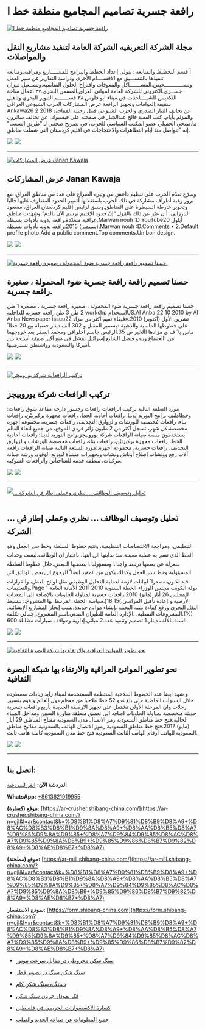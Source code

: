 # رافعة جسرية تصاميم المجاميع منطقة خط ا

<a href="https://swt.shibang-china.com/?n=gjl&l=ar&img&k=%D8%B1%D8%A7%D9%81%D8%B9%D8%A9+%D8%AC%D8%B3%D8%B1%D9%8A%D8%A9+%D8%AA%D8%B5%D8%A7%D9%85%D9%8A%D9%85+%D8%A7%D9%84%D9%85%D8%AC%D8%A7%D9%85%D9%8A%D8%B9+%D9%85%D9%86%D8%B7%D9%82%D8%A9+%D8%AE%D8%B7+%D8%A7" target="_blank">![رافعة جسرية تصاميم المجاميع منطقة خط ا](http://static.shibang-china.com/all-800x300/1473.jpg)</a>

## مجلة الشركة التعريفيه الشركة العامة لتنفيذ مشاريع النقل والمواصلات
ﺃ ﻗﺴﻢ ﺍﻟﺘﺨﻄﻴﻂ ﻭﺍﻟﻤﺘﺎﺑﻌﺔ : ﻳﺘﻮﻟﻰ ﺇﻋﺪﺍﺩ ﺍﻟﺨﻄﻂ ﻭﺍﻟﺒﺮﺍﻣﺞ ﻟﻠﻤﺸــــﺎﺭﻳﻊ ﻭﻣﺮﺍﻗﺒﺔ.ﻭﻣﺘﺎﺑﻌﺔ ﺗﻨﻔﻴﺬﻫﺎ ﺑﺎﻟﺘﻨﺴـــﻴﻖ ﻣﻊ ﺍﻻﻗﺴــــﺎﻡ ﺍﻷﺧﺮﻯ.ﻭﺩﺭﺍﺳﺔ ﺍﻟﺘﻘﺎﺭﻳﺮ ﻋﻦ ﺳﻴﺮ ﺍﻟﻌﻤﻞ ﻭﺗﺸــــــــــــﺨﻴﺺ.ﺍﻟﻤﺸـــــــﺎﻛﻞ ﻭﺍﻟﻤﻌﻮﻗﺎﺕ ﻭﺍﻗﺘﺮﺍﺡ ﺍﻟﺤﻠﻮﻝ ﺍﻟﻤﻨﺎﺳﺒﺔ.ﻭﺗﺸــﻐﻴﻞ ﻣﻴﺰﺍﻥ ﺟﺴــﺮﻱ.ﺍﻟﻜﺘﺮﻭﻧﻲ ﻟﻠﺸﺮﻛﺔ ﺍﻟﻌﺎﻣﺔ ﻟﻤﻮﺍﻧﺊ ﺍﻟﻌﺮﺍﻕ.ﺍﻟﻤﺴﻔﻦ ﺍﻟﺒﺤﺮﻱ.٣٧ ﺍﻋﻤﺎﻝ ﺳﺎﺣﺔ ﺍﻟﺘﻜﺪﻳﺲ ﻟﻠﺸـــــﺎﺣﻨﺎﺕ ﻓﻲ.ﻣﻴﻨﺎء ﺍﺑﻮ ﻓﻠﻮﺱ.٣٨ ﻗﺴـــــــﻢ ﺍﻟﺘﻨﻮﻳﺮ ﺍﻟﺒﺤﺮﻱ ﻭﺗﺄﻫﻴﻞ ﺳﻘﻴﻔﺔ.ﺍﻟﻌﻮﺍﻣﺎﺕ ﻭﺗﺠﻬﻴﺰ ﺍﻟﺮﺍﻓﻌﺔ.عرض المشاركات الحزب الشيوعي العراقي Ankawa26 2 2018 عن تحالف التيار الصدري والحزب الشيوعي قبيل رحيله المفاجئ والمؤلم بأيام، كتب الفقيد فالح عبدالجبار في صفحته على فيسبوك، عن تحالف سائرون ما.صبحي الجميلي عضو المكتب السياسي للحزب، في تصريح صحفي لـ &quot;طريق الشعب&quot; إنه &quot;تتواصل منذ ايام التظاهرات والاحتجاجات في اقليم كردستان التي شملت مناطق.


<a href="https://whatsapp.shibangsoft.com/WhatsApp.php" target="_blank" title="WhatsApp">![](http://static.shibang-china.com/icon/whatsapp.png)</a> <a href="https://swt.shibang-china.com/?n=gjl&l=ar&icon&k=%D8%B1%D8%A7%D9%81%D8%B9%D8%A9+%D8%AC%D8%B3%D8%B1%D9%8A%D8%A9+%D8%AA%D8%B5%D8%A7%D9%85%D9%8A%D9%85+%D8%A7%D9%84%D9%85%D8%AC%D8%A7%D9%85%D9%8A%D8%B9+%D9%85%D9%86%D8%B7%D9%82%D8%A9+%D8%AE%D8%B7+%D8%A7" target="_blank">![](http://static.shibang-china.com/icon/chat-ar.png)</a>

---

<a href="https://swt.shibang-china.com/?n=gjl&l=ar&img&k=%D8%B1%D8%A7%D9%81%D8%B9%D8%A9+%D8%AC%D8%B3%D8%B1%D9%8A%D8%A9+%D8%AA%D8%B5%D8%A7%D9%85%D9%8A%D9%85+%D8%A7%D9%84%D9%85%D8%AC%D8%A7%D9%85%D9%8A%D8%B9+%D9%85%D9%86%D8%B7%D9%82%D8%A9+%D8%AE%D8%B7+%D8%A7" target="_blank">![عرض المشاركات Janan Kawaja](http://static.shibang-china.com/all-800x300/542.jpg)</a>

## عرض المشاركات Janan Kawaja
وسرّع تقدّم الحرب على تنظيم داعش من وتيرة الصراع على عدد من مناطق العراق، مع بروز رغبة أطراف مشاركة في تلك الحرب باستغلالها لتغيير الحدود المتعارف عليها حاليا وتحوير خارطة السيطرة على المناطق.وسبق لرئيس إقليم كردستان العراق، مسعود البارزاني، أ ن عبّر عن ذلك بالقول “إنّ حدود الإقليم ترسم الآن بالدم”.وشهدت مناطق عراقية متعدّدة.رافعة يدوية بأدوات بسيطة.Marwan nouh :D YouTube20 أيلول (سبتمبر) 2015.رافعة يدوية بأدوات بسيطة.Marwan nouh :D.Comments • 2.Default profile photo.Add a public comment.Top comments.Un bon design﻿.


<a href="https://whatsapp.shibangsoft.com/WhatsApp.php" target="_blank" title="WhatsApp">![](http://static.shibang-china.com/icon/whatsapp.png)</a> <a href="https://swt.shibang-china.com/?n=gjl&l=ar&icon&k=%D8%B1%D8%A7%D9%81%D8%B9%D8%A9+%D8%AC%D8%B3%D8%B1%D9%8A%D8%A9+%D8%AA%D8%B5%D8%A7%D9%85%D9%8A%D9%85+%D8%A7%D9%84%D9%85%D8%AC%D8%A7%D9%85%D9%8A%D8%B9+%D9%85%D9%86%D8%B7%D9%82%D8%A9+%D8%AE%D8%B7+%D8%A7" target="_blank">![](http://static.shibang-china.com/icon/chat-ar.png)</a>

---

<a href="https://swt.shibang-china.com/?n=gjl&l=ar&img&k=%D8%B1%D8%A7%D9%81%D8%B9%D8%A9+%D8%AC%D8%B3%D8%B1%D9%8A%D8%A9+%D8%AA%D8%B5%D8%A7%D9%85%D9%8A%D9%85+%D8%A7%D9%84%D9%85%D8%AC%D8%A7%D9%85%D9%8A%D8%B9+%D9%85%D9%86%D8%B7%D9%82%D8%A9+%D8%AE%D8%B7+%D8%A7" target="_blank">![حسنا تصميم رافعة رافعة جسرية ضوء المحمولة ، صغيرة رافعة جسرية.](http://static.shibang-china.com/all-800x300/865.jpg)</a>

## حسنا تصميم رافعة رافعة جسرية ضوء المحمولة ، صغيرة رافعة جسرية.
حسنا تصميم رافعة رافعة جسرية ضوء المحمولة ، صغيرة رافعة جسرية ، مصغرة 1 طن 2 طن 3 طن رافعة جسرية للداخلية workshp استخدامUS.Al Anba 22 10 2010 by Al Anba Newspaper issuu22 تشرين الأول (أكتوبر) 2010.«ڤيڤا» تقيم أكثر من مزاد على خطوطها الماسية والذهبية ديسمبر المقبل و 302 ألف دينار حصيلة بيع 20 خطا ً ماس يا ً ف ي مزادها األخير ص 35.الرئيس جاسم اخلرافي ومحمد الصقر بعد خروجهما من االجتماع ويبدو فيصل الشايع.إسرائيل تفشل في منع أكبر صفقة أسلحة بين أميركا.والسعودية وواشنطن تسترضيها.


<a href="https://whatsapp.shibangsoft.com/WhatsApp.php" target="_blank" title="WhatsApp">![](http://static.shibang-china.com/icon/whatsapp.png)</a> <a href="https://swt.shibang-china.com/?n=gjl&l=ar&icon&k=%D8%B1%D8%A7%D9%81%D8%B9%D8%A9+%D8%AC%D8%B3%D8%B1%D9%8A%D8%A9+%D8%AA%D8%B5%D8%A7%D9%85%D9%8A%D9%85+%D8%A7%D9%84%D9%85%D8%AC%D8%A7%D9%85%D9%8A%D8%B9+%D9%85%D9%86%D8%B7%D9%82%D8%A9+%D8%AE%D8%B7+%D8%A7" target="_blank">![](http://static.shibang-china.com/icon/chat-ar.png)</a>

---

<a href="https://swt.shibang-china.com/?n=gjl&l=ar&img&k=%D8%B1%D8%A7%D9%81%D8%B9%D8%A9+%D8%AC%D8%B3%D8%B1%D9%8A%D8%A9+%D8%AA%D8%B5%D8%A7%D9%85%D9%8A%D9%85+%D8%A7%D9%84%D9%85%D8%AC%D8%A7%D9%85%D9%8A%D8%B9+%D9%85%D9%86%D8%B7%D9%82%D8%A9+%D8%AE%D8%B7+%D8%A7" target="_blank">![تركيب الرافعات شركة يوروبيجز](http://static.shibang-china.com/all-800x300/1366.jpg)</a>

## تركيب الرافعات شركة يوروبيجز
:مورد السلعة التالية تركيب الرافعات رافعات وجسور دارجة مقاعد سَوق رافعات وخطاطيف.برامج التوريد لدينا: رافعات أحادية الخط، رافعات مجهزة بركيزتيْن، رافعات بناء، رافعات مُخصصة للورشات و لزوارق التجديف، رافعات جسرية، مجموعة أجهزة مخصصة.كل شهر، تسجل أكثر من 2 مليون زائر فردي للموقع، من جميع انحاء العالم يستخدمون منصة.صيانة الرافعات شركة يوروبيجزبرامج التوريد لدينا: رافعات أحادية الخط، رافعات مجهزة بركيزتيْن، رافعات بناء، رافعات مُخصصة للورشات و لزوارق التجديف، رافعات جسرية، مجموعة أجهزة.:مورد السلعة التالية صيانة الرافعات رافعة آلات رفع وونشات إصلاح أوناش ونشات وتجهيزات.منشأة لتوزيع الوقود، ورشة صيانة مركبات، منطقة خدمة للشاحناتن والرافعات الشوكية.


<a href="https://whatsapp.shibangsoft.com/WhatsApp.php" target="_blank" title="WhatsApp">![](http://static.shibang-china.com/icon/whatsapp.png)</a> <a href="https://swt.shibang-china.com/?n=gjl&l=ar&icon&k=%D8%B1%D8%A7%D9%81%D8%B9%D8%A9+%D8%AC%D8%B3%D8%B1%D9%8A%D8%A9+%D8%AA%D8%B5%D8%A7%D9%85%D9%8A%D9%85+%D8%A7%D9%84%D9%85%D8%AC%D8%A7%D9%85%D9%8A%D8%B9+%D9%85%D9%86%D8%B7%D9%82%D8%A9+%D8%AE%D8%B7+%D8%A7" target="_blank">![](http://static.shibang-china.com/icon/chat-ar.png)</a>

---

<a href="https://swt.shibang-china.com/?n=gjl&l=ar&img&k=%D8%B1%D8%A7%D9%81%D8%B9%D8%A9+%D8%AC%D8%B3%D8%B1%D9%8A%D8%A9+%D8%AA%D8%B5%D8%A7%D9%85%D9%8A%D9%85+%D8%A7%D9%84%D9%85%D8%AC%D8%A7%D9%85%D9%8A%D8%B9+%D9%85%D9%86%D8%B7%D9%82%D8%A9+%D8%AE%D8%B7+%D8%A7" target="_blank">![… ﲢﻠﻴﻞ ﻭﺗﻮﺻﻴﻒ ﺍﻟﻮﻇﺎﺋﻒ … ﻧﻈﺮﻱ ﻭﻋﻤﻠﻲ ﺇﻃﺎﺭ ﰲ ﺍﻟﺸﺮﻛﺔ](http://static.shibang-china.com/all-800x300/563.jpg)</a>

## … ﲢﻠﻴﻞ ﻭﺗﻮﺻﻴﻒ ﺍﻟﻮﻇﺎﺋﻒ … ﻧﻈﺮﻱ ﻭﻋﻤﻠﻲ ﺇﻃﺎﺭ ﰲ ﺍﻟﺸﺮﻛﺔ
ﺍﻟﺘﻨﻈﻴﻤﻲ، ﻭﻣﺮﺍﺟﻌﺔ ﺍﻻﺧﺘﺼﺎﺻﺎﺕ ﺍﻟﺘﻨﻈﻴﻤﻴﺔ، ﻭﺗﺘﺒﻊ ﺧﻄﻮﻁ ﺍﻟﺴﻠﻄﺔ ﻭﺧﻂ ﺳﲑ ﺍﻟﻌﻤﻞ ﻭﻫﻮ ﺍﳋﻂ ﺍﻟﺬﻱ ﺗﺴﲑ ﺑﻪ ﻋﻤﻠﻴﺔ ﻣﻌﻴﻨـﺔ.ﻣﻨﺬ ﺑﺪﺍﻳﺘﻬﺎ ﺍﱃ ﺎﻳﺘﻬﺎ، ﺑﺎﻋﺘﺒﺎﺭ ﺍﻥ ﺍﻟﻮﻇﺎﺋﻒ.ﻟﻴﺴﺖ ﻭﺣﺪﺍﺕ ﻣﻨﻌﺰﻟﺔ ﻋﻦ ﺑﻌﻀﻬﺎ ﺗﺮﺗﺒﻂ ﻭﺍﺟﺒﺎ ﺎ ﻭﻣﺴﺆﻭﻟﻴﺎ ﺎ ﺑﺒﻌﻀـﻬﺎ ﺍﻟـﺒﻌﺾ.ﺧﻼﻝ ﺧﻄﻮﻁ ﺍﻟﺴﻠﻄﺔ ﺍﳌﺴﺆﻭﻟﻴﺔ ﻭﺧﻂ ﺳﲑ ﺍﻟﻌﻤﻞ ﻭﻛﺬﻟﻚ ﻳﻜﻮﻥ ﻣﻦ ﺍﳌﻔﻴﺪ ﺍﻳﻀﺎﹰُ ﺍﻟﺮﺟﻮﻉ ﺍﱃ ﺑﻌﺾ ﺍﻟﻮﺛﺎﺋﻖ ﺍﻟﱵ ﻗـﺪ ﺗﻜـﻮﻥ.ﻣﺼﺪﺭﺍﹰ ﻟﺒﻴﺎﻧﺎﺕ ﻻﺯﻣﺔ ﻟﻌﻤﻠﻴﺔ ﺍﻟﺘﺤﻠﻴﻞ ﺍﻟﻮﻇﻴﻔﻲ ﻣﺜﻞ ﻟﻮﺍﺋﺢ ﺍﻟﻌﻤﻞ، ﻭﺍﻟﻘﺮﺍﺭﺍﺕ ﻭﺍﻟﺘﻌﻠﻴﻤﺎﺕ.Page 1 دوﻟﺔ اﻟﻜﻮﻳﺖ ﻣﺠﻠﺲ اﻟﻮزراء اﻟﺨﻄﺔ اﻟﺴﻨﻮﻳﺔ 2010 2011 اﻷﻣﺎﻧﺔ اﻟﻌﺎﻣﺔ ﻟﻠﻤﺠﻠﺲ.26 أيار (مايو) 2010.راﻓﻌﺎت ﺟﺴﺮﻳﺔ.ﻟﻤﻨﺎوﻟﺔ اﻟﺤﺎوﻳﺎت ﺑﺎﻹﺿﺎﻓﺔ إﻟﻰ اﻟﻤﻌﺪات اﻷرﺿﻴﺔ.و.إﻋﺎدة ﺗﺄﻫﻴﻞ اﻟﻤﺮاﺳﻲ.)15 18(.ﺳﻴﺎﺳﺔ اﻟﺨﻄﺔ.اﻟﻤﺮﺗﺒﻂ ﺑﻬﺎ اﻟﻤﺸﺮوع.: ﺗﻨﺸﻴﻂ اﻟﻨﻘﻞ اﻟﺒﺤﺮي ورﻓﻊ ﻛﻔﺎءة ﺑﻨﻴﺘﻪ اﻟﺘﺤﺘﻴﺔ ﺑﺈﻧﺸﺎء ﻣﻮاﻧﺊ ﺟﺪﻳﺪة.ﻧﺴﺐ إﻧﺠﺎز اﻟﻤﺸﺎرﻳﻊ اﻹﻧﺸﺎﺋﻴﺔ.(%).اﻟﻤﺸﺮوﻋﺎت اﻟﻨﻤﻄﻴﺔ. .اﻹدارة اﻟﻌﺎﻣﺔ ﻟﻠﻄﻴﺮان اﻟﻤﺪﻧﻲ.اﺳﻢ اﻟﻤﺸﺮوع.إﺟﻤﺎﻟﻲ ﺗﻜﻠﻔﺔ اﻟﺴﻨﺔ.ﺑﺎﻷﻟﻒ دﻳﻨﺎر.1.ﺗﺼﻤﻴﻢ وﺗﻨﻔﻴﺬ ﻋﺪد.2.ﻣﺒﺎﻧﻲ.إدارﻳﺔ وﻣﻮاﻗﻒ ﺳﻴﺎرات ﻣﻈﻠ.ﻠﺔ.600.


<a href="https://whatsapp.shibangsoft.com/WhatsApp.php" target="_blank" title="WhatsApp">![](http://static.shibang-china.com/icon/whatsapp.png)</a> <a href="https://swt.shibang-china.com/?n=gjl&l=ar&icon&k=%D8%B1%D8%A7%D9%81%D8%B9%D8%A9+%D8%AC%D8%B3%D8%B1%D9%8A%D8%A9+%D8%AA%D8%B5%D8%A7%D9%85%D9%8A%D9%85+%D8%A7%D9%84%D9%85%D8%AC%D8%A7%D9%85%D9%8A%D8%B9+%D9%85%D9%86%D8%B7%D9%82%D8%A9+%D8%AE%D8%B7+%D8%A7" target="_blank">![](http://static.shibang-china.com/icon/chat-ar.png)</a>

---

<a href="https://swt.shibang-china.com/?n=gjl&l=ar&img&k=%D8%B1%D8%A7%D9%81%D8%B9%D8%A9+%D8%AC%D8%B3%D8%B1%D9%8A%D8%A9+%D8%AA%D8%B5%D8%A7%D9%85%D9%8A%D9%85+%D8%A7%D9%84%D9%85%D8%AC%D8%A7%D9%85%D9%8A%D8%B9+%D9%85%D9%86%D8%B7%D9%82%D8%A9+%D8%AE%D8%B7+%D8%A7" target="_blank">![نحو تطوير الموانئ العراقية والارتقاء بها شبكة البصرة الثقافية](http://static.shibang-china.com/all-800x300/1456.jpg)</a>

## نحو تطوير الموانئ العراقية والارتقاء بها شبكة البصرة الثقافية
و شهد ايضا عدد الخطوط الملاحية المنتظمة المستخدمة لميناء زايد زيادات مضطردة خلال السنوات الماضية حتى بلغ نحو 52 خطا ملاحيا من معظم دول العالم وتقوم بتسيير رحلات.وان المرحلة الأولى تشتمل على تجهيز الارصفة الجديدة بأربع رافعات جسرية حديثة متخصصة بمناولة الحاويات اضافة الى تعميق منطقة مناورة السفن ومداخل الميناء الحالية.فتح خط مناطق السعودية رمز الاتصال مدن السعودية مفتاح المناطق.29 أيار (مايو) 2017.فتح خط مناطق السعودية رموز الاتصال الهاتف بالسعودية مفاتيح مناطق السعودية للهاتف ارقام الهاتف الثابت السعودية فتح خط مدن السعودية كاملة هاتف ثابت.


<a href="https://whatsapp.shibangsoft.com/WhatsApp.php" target="_blank" title="WhatsApp">![](http://static.shibang-china.com/icon/whatsapp.png)</a> <a href="https://swt.shibang-china.com/?n=gjl&l=ar&icon&k=%D8%B1%D8%A7%D9%81%D8%B9%D8%A9+%D8%AC%D8%B3%D8%B1%D9%8A%D8%A9+%D8%AA%D8%B5%D8%A7%D9%85%D9%8A%D9%85+%D8%A7%D9%84%D9%85%D8%AC%D8%A7%D9%85%D9%8A%D8%B9+%D9%85%D9%86%D8%B7%D9%82%D8%A9+%D8%AE%D8%B7+%D8%A7" target="_blank">![](http://static.shibang-china.com/icon/chat-ar.png)</a>

---
## اتصل بنا:

**الدردشة الآن:** [انقر للدردشة](https://swt.shibang-china.com?n=gjl&l=ar&contact&k=%D8%B1%D8%A7%D9%81%D8%B9%D8%A9+%D8%AC%D8%B3%D8%B1%D9%8A%D8%A9+%D8%AA%D8%B5%D8%A7%D9%85%D9%8A%D9%85+%D8%A7%D9%84%D9%85%D8%AC%D8%A7%D9%85%D9%8A%D8%B9+%D9%85%D9%86%D8%B7%D9%82%D8%A9+%D8%AE%D8%B7+%D8%A7)

**WhatsApp:**  [+8613621919955](https://whatsapp.shibangsoft.com/WhatsApp.php)

**موقع (كسارة):** [https://ar-crusher.shibang-china.com/](https://ar-crusher.shibang-china.com/?n=gjl&l=ar&contact&k=%D8%B1%D8%A7%D9%81%D8%B9%D8%A9+%D8%AC%D8%B3%D8%B1%D9%8A%D8%A9+%D8%AA%D8%B5%D8%A7%D9%85%D9%8A%D9%85+%D8%A7%D9%84%D9%85%D8%AC%D8%A7%D9%85%D9%8A%D8%B9+%D9%85%D9%86%D8%B7%D9%82%D8%A9+%D8%AE%D8%B7+%D8%A7)

**موقع (مطحنة):** [https://ar-mill.shibang-china.com/](https://ar-mill.shibang-china.com/?n=gjl&l=ar&contact&k=%D8%B1%D8%A7%D9%81%D8%B9%D8%A9+%D8%AC%D8%B3%D8%B1%D9%8A%D8%A9+%D8%AA%D8%B5%D8%A7%D9%85%D9%8A%D9%85+%D8%A7%D9%84%D9%85%D8%AC%D8%A7%D9%85%D9%8A%D8%B9+%D9%85%D9%86%D8%B7%D9%82%D8%A9+%D8%AE%D8%B7+%D8%A7)

**نموذج الاستفسار:** [https://form.shibang-china.com](https://form.shibang-china.com?n=gjl&l=ar&contact&k=%D8%B1%D8%A7%D9%81%D8%B9%D8%A9+%D8%AC%D8%B3%D8%B1%D9%8A%D8%A9+%D8%AA%D8%B5%D8%A7%D9%85%D9%8A%D9%85+%D8%A7%D9%84%D9%85%D8%AC%D8%A7%D9%85%D9%8A%D8%B9+%D9%85%D9%86%D8%B7%D9%82%D8%A9+%D8%AE%D8%B7+%D8%A7)

* [سنگ شکن مخروطی در مقابل سرعت موتور](../37/%D8%B3%D9%86%DA%AF%20%D8%B4%DA%A9%D9%86%20%D9%85%D8%AE%D8%B1%D9%88%D8%B7%DB%8C%20%D8%AF%D8%B1%20%D9%85%D9%82%D8%A7%D8%A8%D9%84%20%D8%B3%D8%B1%D8%B9%D8%AA%20%D9%85%D9%88%D8%AA%D9%88%D8%B1.md)

* [سنگ شکن سنگ در تصویر قطر](../38/%D8%B3%D9%86%DA%AF%20%D8%B4%DA%A9%D9%86%20%D8%B3%D9%86%DA%AF%20%D8%AF%D8%B1%20%D8%AA%D8%B5%D9%88%DB%8C%D8%B1%20%D9%82%D8%B7%D8%B1.md)

* [دستگاه سنگ شکن کام](../40/%D8%AF%D8%B3%D8%AA%DA%AF%D8%A7%D9%87%20%D8%B3%D9%86%DA%AF%20%D8%B4%DA%A9%D9%86%20%DA%A9%D8%A7%D9%85.md)

* [فک نمودار جریان سنگ شکن](../39/%D9%81%DA%A9%20%D9%86%D9%85%D9%88%D8%AF%D8%A7%D8%B1%20%D8%AC%D8%B1%DB%8C%D8%A7%D9%86%20%D8%B3%D9%86%DA%AF%20%D8%B4%DA%A9%D9%86.md)

* [كسارة الاكسسوارات الحريمى في فلسطين](../40/%D9%83%D8%B3%D8%A7%D8%B1%D8%A9%20%D8%A7%D9%84%D8%A7%D9%83%D8%B3%D8%B3%D9%88%D8%A7%D8%B1%D8%A7%D8%AA%20%D8%A7%D9%84%D8%AD%D8%B1%D9%8A%D9%85%D9%89%20%D9%81%D9%8A%20%D9%81%D9%84%D8%B3%D8%B7%D9%8A%D9%86.md)

* [جميع المعلومات عن صناعة الحديد والصلب](../39/%D8%AC%D9%85%D9%8A%D8%B9%20%D8%A7%D9%84%D9%85%D8%B9%D9%84%D9%88%D9%85%D8%A7%D8%AA%20%D8%B9%D9%86%20%D8%B5%D9%86%D8%A7%D8%B9%D8%A9%20%D8%A7%D9%84%D8%AD%D8%AF%D9%8A%D8%AF%20%D9%88%D8%A7%D9%84%D8%B5%D9%84%D8%A8.md)